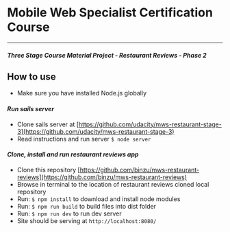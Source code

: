 # Mobile Web Specialist Certification Course
---
#### _Three Stage Course Material Project - Restaurant Reviews - Phase 2_

## How to use
- Make sure you have installed Node.js globally

#### _Run sails server_
- Clone sails server at [https://github.com/udacity/mws-restaurant-stage-3](https://github.com/udacity/mws-restaurant-stage-3)
- Read instructions and run server `$ node server`

#### _Clone, install and run restaurant reviews app_
- Clone this repository [https://github.com/binzu/mws-restaurant-reviews](https://github.com/binzu/mws-restaurant-reviews)
- Browse in terminal to the location of restaurant reviews cloned local repository
- Run: `$ npm install` to download and install node modules
- Run: `$ npm run build` to build files into dist folder
- Run: `$ npm run dev` to run dev server
- Site should be serving at `http://localhost:8080/`